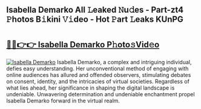 ## Isabella Demarko All 𝙻eaked 𝙽u𝚍es - Part-zt4 𝙿hotos B𝚒kini 𝚅𝚒deo - Hot 𝙿art 𝙻eaks KUnPG

# <h2><a href="http://ld2sg47.urlbe.top/?page=Isabella+Demarko">🔗🔗👉👉 Isabella Demarko P𝚑oto𝚜Vid𝚎o</a></h2>

[![Isabella Demarko](https://i.imgur.com/eBuTRDB.gif)](http://ld2sg47.urlbe.top/?page=Isabella+Demarko)
Isabella Demarko, a complex and intriguing individual, defies easy understanding. Her unconventional method of engaging with online audiences has allured and offended observers, stimulating debates on consent, identity, and the intricacies of virtual societies. Regardless of what lies ahead, her significance in shaping the digital landscape is undeniable. Unwavering determination and undeniable enchantment propel Isabella Demarko forward in the virtual realm.
